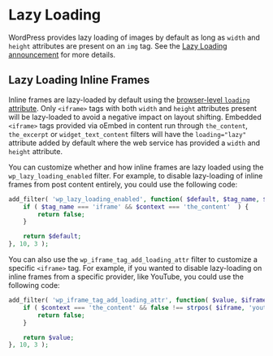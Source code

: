# Lazy Loading

WordPress provides lazy loading of images by default as long as `width`
and `height` attributes are present on an `img` tag. See
the [Lazy Loading announcement](https://make.wordpress.org/core/2020/07/14/lazy-loading-images-in-5-5/)
for more details.

## Lazy Loading Inline Frames

Inline frames are lazy-loaded by default using the [browser-level `loading` attribute](https://html.spec.whatwg.org/multipage/iframe-embed-object.html#attr-iframe-loading). Only `<iframe>` tags with both `width` and `height` attributes present will be lazy-loaded to avoid a negative impact on layout shifting. Embedded `<iframe>` tags provided via oEmbed in content run through `the_content`, `the_excerpt` or `widget_text_content` filters will have the `loading="lazy"` attribute added by default where the web service has provided a `width` and `height` attribute.

You can customize whether and how inline frames are lazy loaded using the `wp_lazy_loading_enabled` filter. For example, to disable lazy-loading of inline frames from post content entirely, you could use the following code:

```php
add_filter( 'wp_lazy_loading_enabled', function( $default, $tag_name, $context ) {
	if ( $tag_name === 'iframe' && $context === 'the_content'  ) {
		return false;
	}

	return $default;
}, 10, 3 );
```

You can also use the `wp_iframe_tag_add_loading_attr` filter to customize a specific `<iframe>` tag. For example, if you wanted to disable lazy-loading on inline frames from a specific provider, like YouTube, you could use the following code:

```php
add_filter( 'wp_iframe_tag_add_loading_attr', function( $value, $iframe, $context ) {
	if ( $context === 'the_content' && false !== strpos( $iframe, 'youtube.com' ) ) {
		return false;
	}

	return $value;
}, 10, 3 );
```
